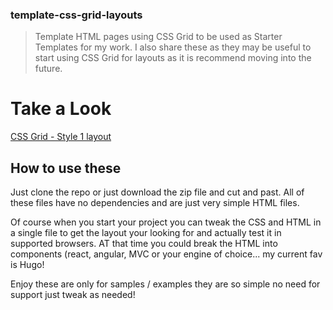 ### template-css-grid-layouts
>Template HTML pages using CSS Grid to be used as Starter Templates for my work. I also share these as they may be useful to start using CSS Grid for layouts as it is recommend moving into the future.




# Take a Look
[CSS Grid - Style 1 layout](grid1.html)


## How to use these
Just clone the repo or just download the zip file and cut and past. All of these files have no dependencies and are just very simple HTML files. 

Of course when you start your project you can tweak the CSS and HTML in a single file to get the layout your looking for and actually test it in supported browsers. AT that time you could break the HTML into components (react, angular, MVC or your engine of choice... my current fav is Hugo!


Enjoy these are only for samples / examples they are so simple no need for support just tweak as needed!
